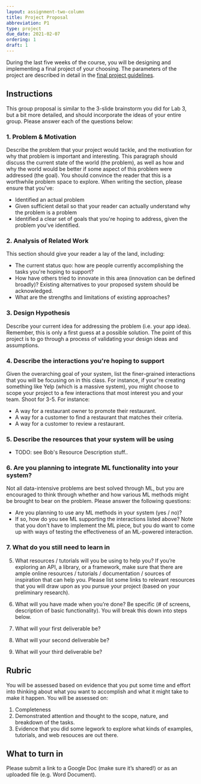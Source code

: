 ```yaml
---
layout: assignment-two-column
title: Project Proposal
abbreviation: P1
type: project
due_date: 2021-02-07
ordering: 1
draft: 1
---
```


<style>
    td:nth-child(2), th:nth-child(2)  {
        min-width: 100px;
    }
</style>

During the last five weeks of the course, you will be designing and implementing a final project of your choosing. The parameters of the project are described in detail in the [final project guidelines](../project-description).


## Instructions
This group proposal is similar to the 3-slide brainstorm you did for Lab 3, but a bit more detailed, and should incorporate the ideas of your entire group. Please answer each of the questions below:

### 1. Problem & Motivation
Describe the problem that your project would tackle, and the motivation for why that problem is important and interesting. This paragraph should discuss the current state of the world (the problem), as well as how and why the world would be better if some aspect of this problem were addressed (the goal). You should convince the reader that this is a worthwhile problem space to explore. When writing the section, please ensure that you've:

* Identified an actual problem
* Given sufficient detail so that your reader can actually understand why the problem is a problem
*  Identified a clear set of goals that you're hoping to address, given the problem you've identified.

### 2. Analysis of Related Work
This section should give your reader a lay of the land, including:

* The current status quo: how are people currently accomplishing the tasks you're hoping to support?
* How have others tried to innovate in this area (innovation can be defined broadly)? Existing alternatives to your proposed system should be acknowledged.
* What are the strengths and limitations of existing approaches?

### 3. Design Hypothesis
Describe your current idea for addressing the problem (i.e. your app idea). Remember, this is only a first guess at a possible solution. The point of this project is to go through a process of validating your design ideas and assumptions.

### 4. Describe the interactions you're hoping to support
Given the overarching goal of your system, list the finer-grained interactions that you will be focusing on in this class. For instance, if your're creating something like Yelp (which is a massive system), you might choose to scope your project to a few interactions that most interest you and your team. Shoot for 3-5. For instance:

* A way for a restaurant owner to promote their restaurant.
* A way for a customer to find a restaurant that matches their criteria.
* A way for a customer to review a restaurant.

### 5. Describe the resources that your system will be using
* TODO: see Bob's Resource Description stuff..

### 6. Are you planning to integrate ML functionality into your system?
Not all data-intensive problems are best solved through ML, but you are encouraged to think through whether and how various ML methods might be brought to bear on the problem. Please answer the following questions:

* Are you planning to use any ML methods in your system (yes / no)?
* If so, how do you see ML supporting the interactions listed above? Note that you don't have to implement the ML piece, but you do want to come up with ways of testing the effectiveness of an ML-powered interaction.


### 7. What do you still need to learn in 

5. What resources / tutorials will you be using to help you?
If you’re exploring an API, a library, or a framework, make sure that there are ample online resources / tutorials / documentation / sources of inspiration that can help you. Please list some links to relevant resources that you will draw upon as you pursue your project (based on your preliminary research).





6. What will you have made when you’re done? 
Be specific (# of screens, description of basic functionality). You will break this down into steps below.



7. What will your first deliverable be?



8. What will your second deliverable be?



9. What will your third deliverable be?









## Rubric
You will be assessed based on evidence that you put some time and effort into thinking about what you want to accomplish and what it might take to make it happen. You will be assessed on:

1. Completeness
2. Demonstrated attention and thought to the scope, nature, and breakdown of the tasks.
3. Evidence that you did some legwork to explore what kinds of examples, tutorials, and web resouces are out there.

## What to turn in
Please submit a link to a Google Doc (make sure it’s shared!) or as an uploaded file (e.g. Word Document).